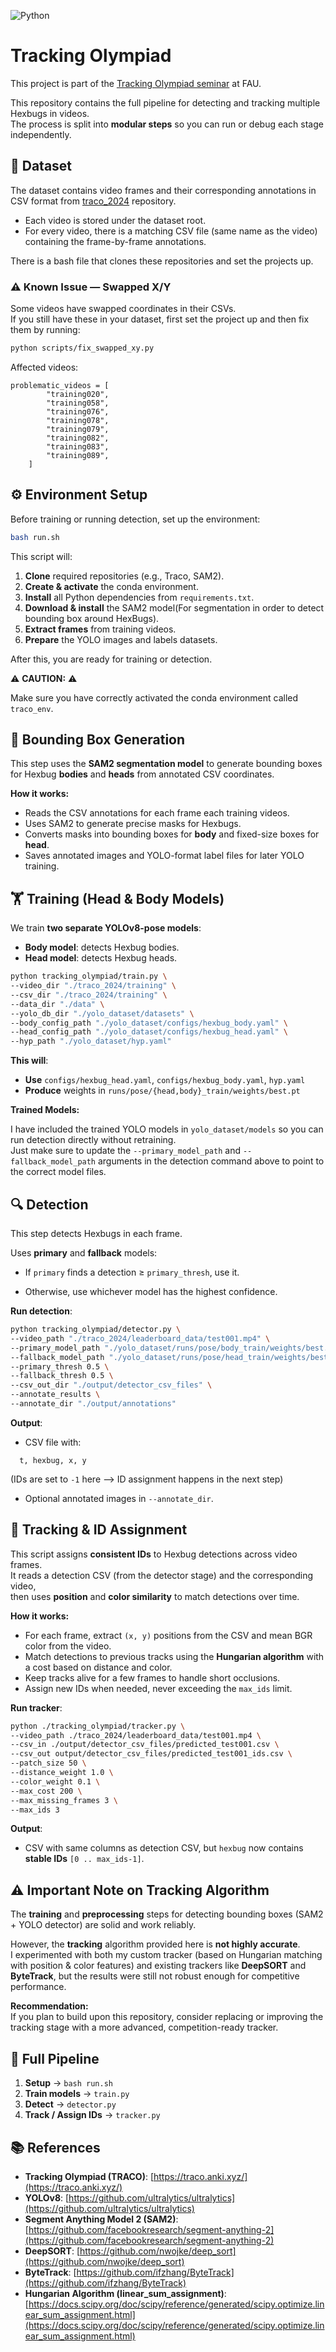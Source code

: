 ![Python](https://img.shields.io/badge/python-3.10-blue)  

# Tracking Olympiad

This project is part of the [Tracking Olympiad seminar](https://traco.anki.xyz/) at FAU.

This repository contains the full pipeline for detecting and tracking multiple Hexbugs in videos.  
The process is split into **modular steps** so you can run or debug each stage independently.

## 📂 Dataset

The dataset contains video frames and their corresponding annotations in CSV format from [traco_2024](https://github.com/ankilab/traco_2024) repository.

- Each video is stored under the dataset root.
- For every video, there is a matching CSV file (same name as the video) containing the frame-by-frame annotations.

There is a bash file that clones these repositories and set the projects up.

### ⚠️ Known Issue — Swapped X/Y

Some videos have swapped coordinates in their CSVs.  
If you still have these in your dataset, first set the project up and then fix them by running:

```bash
python scripts/fix_swapped_xy.py
```

Affected videos:

```text
problematic_videos = [
        "training020",
        "training058",
        "training076",
        "training078",
        "training079",
        "training082",
        "training083",
        "training089",
    ]
```

## ⚙️ Environment Setup

Before training or running detection, set up the environment:

```bash
bash run.sh
```

This script will:

1. **Clone** required repositories (e.g., Traco, SAM2).
2. **Create & activate** the conda environment.
3. **Install** all Python dependencies from `requirements.txt`.
4. **Download & install** the SAM2 model(For segmentation in order to detect bounding box around HexBugs).
5. **Extract frames** from training videos.
6. **Prepare** the YOLO images and labels datasets.

After this, you are ready for training or detection.

⚠️ **CAUTION:** ⚠️

Make sure you have correctly activated the conda environment called `traco_env`.

## 🎯 Bounding Box Generation

This step uses the **SAM2 segmentation model** to generate bounding boxes for Hexbug **bodies** and **heads** from annotated CSV coordinates.

**How it works:**

- Reads the CSV annotations for each frame each training videos.
- Uses SAM2 to generate precise masks for Hexbugs.
- Converts masks into bounding boxes for **body** and fixed-size boxes for **head**.
- Saves annotated images and YOLO-format label files for later YOLO training.

## 🏋️ Training (Head & Body Models)

We train **two separate YOLOv8-pose models**:

- **Body model**: detects Hexbug bodies.
- **Head model**: detects Hexbug heads.

```bash
python tracking_olympiad/train.py \
--video_dir "./traco_2024/training" \
--csv_dir "./traco_2024/training" \
--data_dir "./data" \
--yolo_db_dir "./yolo_dataset/datasets" \
--body_config_path "./yolo_dataset/configs/hexbug_body.yaml" \
--head_config_path "./yolo_dataset/configs/hexbug_head.yaml" \
--hyp_path "./yolo_dataset/hyp.yaml"
```

**This will**:

- **Use** `configs/hexbug_head.yaml`, `configs/hexbug_body.yaml`, `hyp.yaml`
- **Produce** weights in `runs/pose/{head,body}_train/weights/best.pt`

**Trained Models:**

I have included the trained YOLO models in `yolo_dataset/models` so you can run detection directly without retraining.  
Just make sure to update the `--primary_model_path` and `--fallback_model_path` arguments in the detection command above to point to the correct model files.

## 🔍 Detection

This step detects Hexbugs in each frame.

Uses **primary** and **fallback** models:

- If `primary` finds a detection ≥ `primary_thresh`, use it.

- Otherwise, use whichever model has the highest confidence.

**Run detection**:

```bash
python tracking_olympiad/detector.py \
--video_path "./traco_2024/leaderboard_data/test001.mp4" \
--primary_model_path "./yolo_dataset/runs/pose/body_train/weights/best.pt" \
--fallback_model_path "./yolo_dataset/runs/pose/head_train/weights/best.pt" \
--primary_thresh 0.5 \
--fallback_thresh 0.5 \
--csv_out_dir "./output/detector_csv_files" \
--annotate_results \
--annotate_dir "./output/annotations"
```

**Output**:

- CSV file with:

```text
  t, hexbug, x, y
```

(IDs are set to `-1` here —> ID assignment happens in the next step)

- Optional annotated images in `--annotate_dir`.

## 🎯 Tracking & ID Assignment

This script assigns **consistent IDs** to Hexbug detections across video frames.  
It reads a detection CSV (from the detector stage) and the corresponding video,  
then uses **position** and **color similarity** to match detections over time.

**How it works:**

- For each frame, extract `(x, y)` positions from the CSV and mean BGR color from the video.
- Match detections to previous tracks using the **Hungarian algorithm** with a cost based on distance and color.
- Keep tracks alive for a few frames to handle short occlusions.
- Assign new IDs when needed, never exceeding the `max_ids` limit.

**Run tracker**:

```bash
python ./tracking_olympiad/tracker.py \
--video_path ./traco_2024/leaderboard_data/test001.mp4 \
--csv_in ./output/detector_csv_files/predicted_test001.csv \
--csv_out output/detector_csv_files/predicted_test001_ids.csv \
--patch_size 50 \
--distance_weight 1.0 \
--color_weight 0.1 \
--max_cost 200 \
--max_missing_frames 3 \
--max_ids 3
```

**Output**:

- CSV with same columns as detection CSV, but `hexbug` now contains **stable IDs** `[0 .. max_ids-1]`.

## ⚠️ Important Note on Tracking Algorithm

The **training** and **preprocessing** steps for detecting bounding boxes (SAM2 + YOLO detector) are solid and work reliably.

However, the **tracking** algorithm provided here is **not highly accurate**.  
I experimented with both my custom tracker (based on Hungarian matching with position & color features) and existing trackers like **DeepSORT** and **ByteTrack**, but the results were still not robust enough for competitive performance.

**Recommendation:**  
If you plan to build upon this repository, consider replacing or improving the tracking stage with a more advanced, competition-ready tracker.

## 📌 Full Pipeline

1. **Setup** → `bash run.sh`
2. **Train models** → `train.py`
3. **Detect** → `detector.py`
4. **Track / Assign IDs** → `tracker.py`

## 📚 References

- **Tracking Olympiad (TRACO)**: [https://traco.anki.xyz/](https://traco.anki.xyz/)
- **YOLOv8**: [https://github.com/ultralytics/ultralytics](https://github.com/ultralytics/ultralytics)  
- **Segment Anything Model 2 (SAM2)**: [https://github.com/facebookresearch/segment-anything-2](https://github.com/facebookresearch/segment-anything-2)  
- **DeepSORT**: [https://github.com/nwojke/deep_sort](https://github.com/nwojke/deep_sort)  
- **ByteTrack**: [https://github.com/ifzhang/ByteTrack](https://github.com/ifzhang/ByteTrack)  
- **Hungarian Algorithm (linear_sum_assignment)**: [https://docs.scipy.org/doc/scipy/reference/generated/scipy.optimize.linear_sum_assignment.html](https://docs.scipy.org/doc/scipy/reference/generated/scipy.optimize.linear_sum_assignment.html)  

